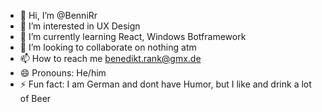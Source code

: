 - 👋 Hi, I’m @BenniRr
- 👀 I’m interested in UX Design
- 🌱 I’m currently learning React, Windows Botframework
- 💞️ I’m looking to collaborate on nothing atm
- 📫 How to reach me benedikt.rank@gmx.de
- 😄 Pronouns: He/him
- ⚡ Fun fact: I am German and dont have Humor, but I like and drink a lot of Beer
